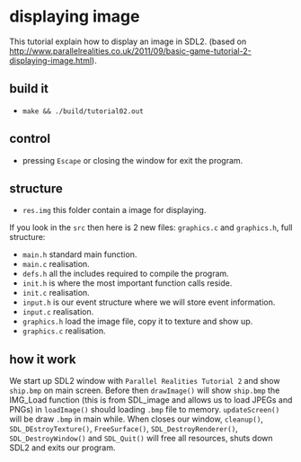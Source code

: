 # displaying image

This tutorial explain how to display an image in SDL2.
(based on http://www.parallelrealities.co.uk/2011/09/basic-game-tutorial-2-displaying-image.html).

## build it
  * `make && ./build/tutorial02.out`

## control
  * pressing `Escape` or  closing the window for exit the program.

## structure

  * `res.img` this folder contain a image for displaying.

If you look in the `src` then here is 2 new files: `graphics.c` and `graphics.h`, full structure:
  * `main.h` standard main function.
  * `main.c` realisation.
  * `defs.h` all the includes required to compile the program.
  * `init.h` is where the most important function calls reside.
  * `init.c` realisation.
  * `input.h` is our event structure where we will store event information.
  * `input.c` realisation.
  * `graphics.h` load the image file, copy it to texture and show up.
  * `graphics.c` realisation.

## how it work

We start up SDL2 window with `Parallel Realities Tutorial 2` and show `ship.bmp` on main screen.
Before then `drawImage()` will show `ship.bmp` the IMG_Load function
(this is from SDL_image and allows us to load JPEGs and PNGs) in `loadImage()` should loading `.bmp` file to memory.
`updateScreen()` will be draw `.bmp` in main while.
When closes our window, `cleanup()`, `SDL_DEstroyTexture()`, `FreeSurface()`, `SDL_DestroyRenderer()`,
`SDL_DestroyWindow()` and `SDL_Quit()` will free all resources, shuts down SDL2 and exits our program.
